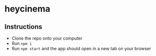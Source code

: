 # heycinema

## Instructions 
- Clone the repo onto your computer
- Run ```npm i``` 
- Run ```npm start``` and the app should open in a new tab on your browser
